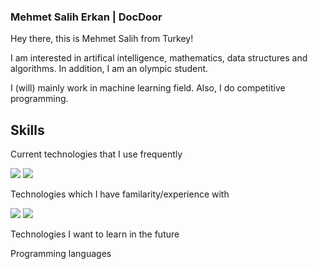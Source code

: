 ### Mehmet Salih Erkan | DocDoor

Hey there, this is Mehmet Salih from Turkey!

I am interested in artifical intelligence, mathematics, data structures and algorithms. In addition, I am an olympic student.

I (will) mainly work in machine learning field. Also, I do competitive programming.

## Skills
Current technologies that I use frequently

<img src = "https://camo.githubusercontent.com/121f5000155889c0642b8a6b2a33a7f5fbe5c32d9133dac405ac269da15fcf94/68747470733a2f2f696d672e736869656c64732e696f2f62616467652f432532422532422d3030353939433f7374796c653d666f722d7468652d6261646765266c6f676f3d63253242253242266c6f676f436f6c6f723d7768697465"> <img src = "https://camo.githubusercontent.com/27250b9f428b32314f8610e1a996939cc116da5f8c4d8a2f8ed37104275085b8/68747470733a2f2f696d672e736869656c64732e696f2f62616467652f507974686f6e2d3134333534433f7374796c653d666f722d7468652d6261646765266c6f676f3d707974686f6e266c6f676f436f6c6f723d7768697465">

Technologies which I have familarity/experience with

<img src = "https://camo.githubusercontent.com/3e1012ffd12fb3c5a64eb49efb221ba71e9c84bb12f64b2a230351ae5a831da3/68747470733a2f2f696d672e736869656c64732e696f2f62616467652f432d3030353939433f7374796c653d666f722d7468652d6261646765266c6f676f3d63266c6f676f436f6c6f723d7768697465"> <img src = "https://camo.githubusercontent.com/146641825a4dcaf7d047629441f6596b8d9d7327ec8c8104ea54d3b6aa1080b3/68747470733a2f2f696d672e736869656c64732e696f2f62616467652f4a6176615363726970742d4637444631453f7374796c653d666f722d7468652d6261646765266c6f676f3d6a617661736372697074266c6f676f436f6c6f723d7768697465">

Technologies I want to learn in the future

Programming languages
